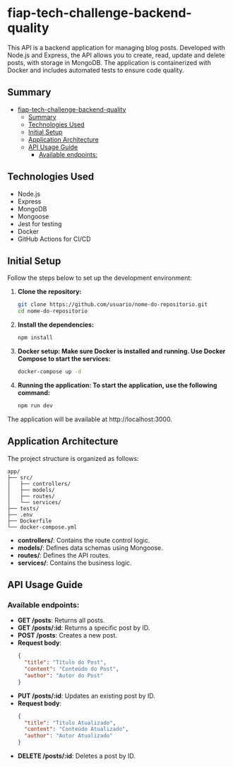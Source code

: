 # fiap-tech-challenge-backend-quality

This API is a backend application for managing blog posts. Developed with Node.js and Express,
the API allows you to create, read, update and delete posts, with storage in MongoDB.
The application is containerized with Docker and includes automated tests to ensure code quality.

## Summary

- [fiap-tech-challenge-backend-quality](#fiap-tech-challenge-backend-quality)
  - [Summary](#summary)
  - [Technologies Used](#technologies-used)
  - [Initial Setup](#initial-setup)
  - [Application Architecture](#application-architecture)
  - [API Usage Guide](#api-usage-guide)
    - [Available endpoints:](#available-endpoints)

## Technologies Used

- Node.js
- Express
- MongoDB
- Mongoose
- Jest for testing
- Docker
- GitHub Actions for CI/CD

## Initial Setup

Follow the steps below to set up the development environment:

1. **Clone the repository:**

   ```bash
   git clone https://github.com/usuario/nome-do-repositorio.git
   cd nome-do-repositorio

   ```

2. **Install the dependencies:**

   ```bash
   npm install

   ```

3. **Docker setup: Make sure Docker is installed and running. Use Docker Compose to start the services:**

   ```bash
   docker-compose up -d

   ```

4. **Running the application: To start the application, use the following command:**
   ```bash
   npm run dev
   ```

The application will be available at http://localhost:3000.

## Application Architecture

The project structure is organized as follows:

```
app/
├── src/
│   ├── controllers/
│   ├── models/
│   ├── routes/
│   └── services/
├── tests/
├── .env
├── Dockerfile
└── docker-compose.yml
```

- **controllers/**: Contains the route control logic.
- **models/**: Defines data schemas using Mongoose.
- **routes/**: Defines the API routes.
- **services/**: Contains the business logic.

## API Usage Guide

### Available endpoints:

- **GET /posts**: Returns all posts.
- **GET /posts/:id**: Returns a specific post by ID.
- **POST /posts**: Creates a new post.
- **Request body**:
  ```json
  {
    "title": "Título do Post",
    "content": "Conteúdo do Post",
    "author": "Autor do Post"
  }
  ```
- **PUT /posts/:id**: Updates an existing post by ID.
- **Request body**:
  ```json
  {
    "title": "Título Atualizado",
    "content": "Conteúdo Atualizado",
    "author": "Autor Atualizado"
  }
  ```
- **DELETE /posts/:id**: Deletes a post by ID.
